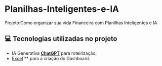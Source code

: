 # Planilhas-Inteligentes-e-IA
Projeto:Como organizar sua vida Financeira com Planilhas Inteligentes e IA

## 💻 Tecnologias utilizadas no projeto

- IA Generativa **[ChatGPT](https://chat.openai.com)** para roteirização;
- [Excel](https://www.microsoft.com/en/microsoft-365/excel) ** para a criação do Dashboard.

